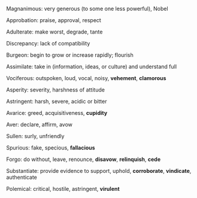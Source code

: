 Magnanimous: very generous (to some one less powerful), Nobel

Approbation: praise, approval, respect

Adulterate: make worst, degrade, tante

Discrepancy: lack of compatibility

Burgeon: begin to grow or increase rapidly; flourish

Assimilate: take in (information, ideas, or culture) and understand full

Vociferous: outspoken, loud, vocal, noisy, **vehement**, **clamorous**

Asperity: severity, harshness of attitude

Astringent: harsh, severe, acidic or bitter

Avarice: greed, acquisitiveness, **cupidity**

Aver: declare, affirm, avow

Sullen: surly, unfriendly

Spurious: fake, specious, **fallacious**

Forgo: do without, leave, renounce, **disavow**, **relinquish**, **cede**

Substantiate: provide evidence to support, uphold, **corroborate**, **vindicate**, authenticate

Polemical: critical, hostile, astringent, **virulent**
